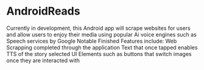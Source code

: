 ﻿# AndroidReads
Currently in development, this Android app will scrape websites for users and allow users to enjoy their media using popular Ai voice engines such as Speech services by Google
Notable Finished Features include:
Web Scrapping completed through the application
Text that once tapped enables TTS of the story selected
UI Elements such as buttons that switch images once they are interacted with
